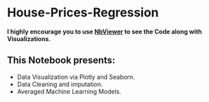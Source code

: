 # House-Prices-Regression

**I highly encourage you to use [NbViewer][1] to see the Code along with Visualizations.**

[1]: https://nbviewer.jupyter.org/github/l3r4nd/House-Prices-Regression/blob/master/House%20Prices_final.ipynb

## This Notebook presents:

* Data Visualization via Plotly and Seaborn.
* Data Cleaning and imputation.
* Averaged Machine Learning Models.
